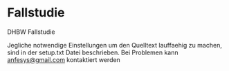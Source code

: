 Fallstudie
==========

DHBW Fallstudie

Jegliche notwendige Einstellungen um den Quelltext lauffaehig zu machen, sind in der setup.txt Datei beschrieben.
Bei Problemen kann anfesys@gmail.com kontaktiert werden

